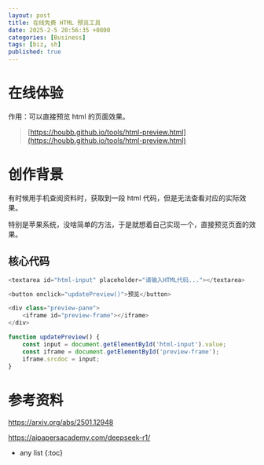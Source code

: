 ```yaml
---
layout: post
title: 在线免费 HTML 预览工具
date: 2025-2-5 20:56:35 +0800
categories: [Business]
tags: [biz, sh]
published: true
---
```


# 在线体验

作用：可以直接预览 html 的页面效果。

> [https://houbb.github.io/tools/html-preview.html](https://houbb.github.io/tools/html-preview.html)

# 创作背景

有时候用手机查阅资料时，获取到一段 html 代码，但是无法查看对应的实际效果。

特别是苹果系统，没啥简单的方法，于是就想着自己实现一个，直接预览页面的效果。

## 核心代码

```js
<textarea id="html-input" placeholder="请输入HTML代码..."></textarea>

<button onclick="updatePreview()">预览</button>

<div class="preview-pane">
    <iframe id="preview-frame"></iframe>
</div>

function updatePreview() {
    const input = document.getElementById('html-input').value;
    const iframe = document.getElementById('preview-frame');
    iframe.srcdoc = input;
}
```

# 参考资料

https://arxiv.org/abs/2501.12948

https://aipapersacademy.com/deepseek-r1/

* any list
{:toc}